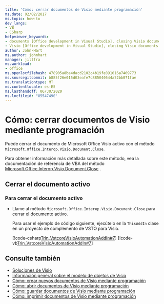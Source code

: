 ```yaml
---
title: 'Cómo: cerrar documentos de Visio mediante programación'
ms.date: 02/02/2017
ms.topic: how-to
dev_langs:
- VB
- CSharp
helpviewer_keywords:
- documents [Office development in Visual Studio], closing Visio documents
- Visio [Office development in Visual Studio], closing Visio documents
author: John-Hart
ms.author: johnhart
manager: jillfra
ms.workload:
- office
ms.openlocfilehash: 478905a8ba4dacd2102c4b19fe091016a7409773
ms.sourcegitcommit: b885f26e015d03eafe7c885040644a52bb071fae
ms.translationtype: MT
ms.contentlocale: es-ES
ms.lasthandoff: 06/30/2020
ms.locfileid: "85547490"
---
```

# <a name="how-to-programmatically-close-visio-documents"></a>Cómo: cerrar documentos de Visio mediante programación
  Puede cerrar el documento de Microsoft Office Visio activo con el método `Microsoft.Office.Interop.Visio.Document.Close`.

 Para obtener información más detallada sobre este método, vea la documentación de referencia de VBA del método [Microsoft.Office.Interop.Visio.Document.Close](/office/vba/api/Visio.Document.Close) .

## <a name="close-the-active-document"></a>Cerrar el documento activo

### <a name="to-close-the-active-document"></a>Para cerrar el documento activo

- Llame al método `Microsoft.Office.Interop.Visio.Document.Close` para cerrar el documento activo.

     Para usar el ejemplo de código siguiente, ejecútelo en la `ThisAddIn` clase en un proyecto de complemento de VSTO para Visio.

     [!code-csharp[Trin_VstcoreVisioAutomationAddIn#7](../vsto/codesnippet/CSharp/trin_vstcorevisioautomationaddin/ThisAddIn.cs#7)]
     [!code-vb[Trin_VstcoreVisioAutomationAddIn#7](../vsto/codesnippet/VisualBasic/trin_vstcorevisioautomationaddin/ThisAddIn.vb#7)]

## <a name="see-also"></a>Consulte también
- [Soluciones de Visio](../vsto/visio-solutions.md)
- [Información general sobre el modelo de objetos de Visio](../vsto/visio-object-model-overview.md)
- [Cómo: crear nuevos documentos de Visio mediante programación](../vsto/how-to-programmatically-create-new-visio-documents.md)
- [Cómo: abrir documentos de Visio mediante programación](../vsto/how-to-programmatically-open-visio-documents.md)
- [Cómo: guardar documentos de Visio mediante programación](../vsto/how-to-programmatically-save-visio-documents.md)
- [Cómo: imprimir documentos de Visio mediante programación](../vsto/how-to-programmatically-print-visio-documents.md)
